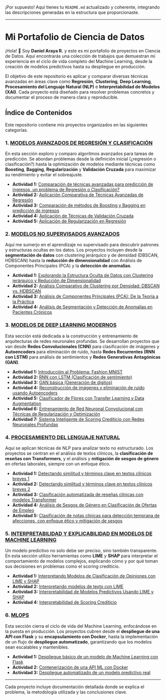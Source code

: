¡Por supuesto\! Aquí tienes tu `README.md` actualizado y coherente, integrando las descripciones generadas en la estructura que proporcionaste.

-----

# Mi Portafolio de Ciencia de Datos

¡Hola\! 👋 Soy **Daniel Araya R.** y este es mi portafolio de proyectos en Ciencia de Datos. Aquí encontrarás una colección de trabajos que demuestran mi experiencia en el ciclo de vida completo del Machine Learning, desde la creación de modelos predictivos hasta su despliegue en producción.

El objetivo de este repositorio es aplicar y comparar diversas técnicas avanzadas en áreas clave como **Regresión**, **Clustering**, **Deep Learning**, **Procesamiento del Lenguaje Natural (NLP)** e **Interpretabilidad de Modelos (XAI)**. Cada proyecto está diseñado para resolver problemas concretos y documentar el proceso de manera clara y reproducible.

## Índice de Contenidos

Este repositorio contiene mis proyectos organizados en las siguientes categorías.

### 1\. [MODELOS AVANZADOS DE REGRESIÓN Y CLASIFICACIÓN](https://www.google.com/search?q=./Modelos_Avanzados_Regresion_Clasificacion/README.md)

En esta sección exploro y comparo algoritmos avanzados para tareas de predicción. Se abordan problemas desde la definición inicial (¿regresión o clasificación?) hasta la optimización de modelos mediante técnicas como **Boosting**, **Bagging**, **Regularización** y **Validación Cruzada** para maximizar su rendimiento y evitar el sobreajuste.

  - **Actividad 1:** [Comparación de técnicas avanzadas para predicción de ingresos, un problema de Regresión o Clasificación?](https://www.google.com/search?q=./Modelos_Avanzados_Regresion_Clasificacion/Actividad_1_Comparacion_Tecnicas_Prediccion/README.md)
  - **Actividad 2:** [Aplicación Comparativa de Técnicas Avanzadas de Regresión](https://www.google.com/search?q=./Modelos_Avanzados_Regresion_Clasificacion/Actividad_2_Comparativa_Regresion/README.md)
  - **Actividad 3:** [Comparación de métodos de Boosting y Bagging en predicción de ingresos](https://www.google.com/search?q=./Modelos_Avanzados_Regresion_Clasificacion/Actividad_3_Boosting_Bagging/README.md)
  - **Actividad 4:** [Aplicación de Técnicas de Validación Cruzada](https://www.google.com/search?q=./Modelos_Avanzados_Regresion_Clasificacion/Actividad_4_Validacion_Cruzada/README.md)
  - **Actividad 5:** [Aplicación de Regularización en Regresión](https://www.google.com/search?q=./Modelos_Avanzados_Regresion_Clasificacion/Actividad_5_Regularizacion/README.md)

### 2\. [MODELOS NO SUPERVISADOS AVANZADOS](https://www.google.com/search?q=./Modelos_No_Supervisados_Avanzados/README.md)

Aquí me sumerjo en el aprendizaje no supervisado para descubrir patrones y estructuras ocultas en los datos. Los proyectos incluyen desde la **segmentación de datos** con clustering jerárquico y de densidad (DBSCAN, HDBSCAN) hasta la **reducción de dimensionalidad** con Análisis de Componentes Principales (PCA) y la **detección de anomalías**.

  - **Actividad 1:** [Explorando la Estructura Oculta de Datos con Clustering jerárquico y Reducción de Dimensionalidad](https://www.google.com/search?q=./Modelos_No_Supervisados_Avanzados/Actividad_1_Clustering_Jerarquico/README.md)
  - **Actividad 2:** [Análisis Comparativo de Clustering por Densidad: DBSCAN vs. HDBSCAN](https://www.google.com/search?q=./Modelos_No_Supervisados_Avanzados/Actividad_2_DBSCAN_HDBSCAN/README.md)
  - **Actividad 3:** [Análisis de Componentes Principales (PCA): De la Teoría a la Práctica](https://www.google.com/search?q=./Modelos_No_Supervisados_Avanzados/Actividad_3_PCA/README.md)
  - **Actividad 4:** [Análisis de Segmentación y Detección de Anomalías en Pacientes Crónicos](https://www.google.com/search?q=./Modelos_No_Supervisados_Avanzados/Actividad_4_Segmentacion_Anomalias/README.md)

### 3\. [MODELOS DE DEEP LEARNING MODERNOS](https://www.google.com/search?q=./Modelos_Deep_Learning_Modernos/README.md)

Esta sección está dedicada a la construcción y entrenamiento de arquitecturas de redes neuronales profundas. Se desarrollan proyectos que van desde **Redes Convolucionales (CNN)** para clasificación de imágenes y **Autoencoders** para eliminación de ruido, hasta **Redes Recurrentes (RNN con LSTM)** para análisis de sentimientos y **Redes Generativas Antagónicas (GAN)**.

  - **Actividad 1:** [Introducción al Problema: Fashion MNIST](https://www.google.com/search?q=./Modelos_Deep_Learning_Modernos/Actividad_1_Fashion_MNIST/README.md)
  - **Actividad 2:** [RNN con LSTM (Clasificación de sentimiento)](https://www.google.com/search?q=./Modelos_Deep_Learning_Modernos/Actividad_2_RNN_LSTM/README.md)
  - **Actividad 3:** [GAN básica (Generación de dígitos)](https://www.google.com/search?q=./Modelos_Deep_Learning_Modernos/Actividad_3_GAN/README.md)
  - **Actividad 4:** [Reconstrucción de imágenes y eliminación de ruido usando Autoencoders](https://www.google.com/search?q=./Modelos_Deep_Learning_Modernos/Actividad_4_Autoencoders/README.md)
  - **Actividad 5:** [Clasificador de Flores con Transfer Learning y Data Augmentation](https://www.google.com/search?q=./Modelos_Deep_Learning_Modernos/Actividad_5_Transfer_Learning/README.md)
  - **Actividad 6:** [Entrenamiento de Red Neuronal Convolucional con Técnicas de Regularización y Optimización](https://www.google.com/search?q=./Modelos_Deep_Learning_Modernos/Actividad_6_CNN_Regularizacion/README.md)
  - **Actividad 7:** [Sistema Inteligente de Scoring Crediticio con Redes Neuronales Profundas](https://www.google.com/search?q=./Modelos_Deep_Learning_Modernos/Actividad_7_Scoring_Crediticio/README.md)

### 4\. [PROCESAMIENTO DEL LENGUAJE NATURAL](https://www.google.com/search?q=./Procesamiento_Lenguaje_Natural/README.md)

Aquí se aplican técnicas de NLP para analizar texto no estructurado. Los proyectos se centran en el análisis de textos clínicos, la **clasificación de reseñas con Transformers**, y el análisis y **mitigación de sesgos de género** en ofertas laborales, siempre con un enfoque ético.

  - **Actividad 1:** [Detectando similitud y términos clave en textos clínicos breves 1](https://www.google.com/search?q=./Procesamiento_Lenguaje_Natural/Actividad_1_Textos_Clinicos_1/README.md)
  - **Actividad 2:** [Detectando similitud y términos clave en textos clínicos breves 2](https://www.google.com/search?q=./Procesamiento_Lenguaje_Natural/Actividad_2_Textos_Clinicos_2/README.md)
  - **Actividad 3:** [Clasificación automatizada de reseñas clínicas con modelos Transformer](https://www.google.com/search?q=./Procesamiento_Lenguaje_Natural/Actividad_3_Transformer/README.md)
  - **Actividad 4:** [Análisis de Sesgos de Género en Clasificación de Ofertas de Empleo](https://www.google.com/search?q=./Procesamiento_Lenguaje_Natural/Actividad_4_Sesgos_Genero/README.md)
  - **Actividad 5:** [Clasificación de notas clínicas para detección temprana de afecciones, con enfoque ético y mitigación de sesgos](https://www.google.com/search?q=./Procesamiento_Lenguaje_Natural/Actividad_5_Notas_Clinicas_Etica/README.md)

### 5\. [INTERPRETABILIDAD Y EXPLICABILIDAD EN MODELOS DE MACHINE LEARNING](https://www.google.com/search?q=./Interpretabilidad_Explicabilidad_ML/README.md)

Un modelo predictivo no solo debe ser preciso, sino también transparente. En esta sección utilizo herramientas como **LIME** y **SHAP** para interpretar el comportamiento de modelos complejos, explicando cómo y por qué toman sus decisiones en problemas como el scoring crediticio.

  - **Actividad 1:** [Interpretando Modelos de Clasificación de Opiniones con LIME y SHAP](https://www.google.com/search?q=./Interpretabilidad_Explicabilidad_ML/Actividad_1_LIME_SHAP_Opiniones/README.md)
  - **Actividad 2:** [Interpretando modelos de texto con LIME](https://www.google.com/search?q=./Interpretabilidad_Explicabilidad_ML/Actividad_2_LIME_Texto/README.md)
  - **Actividad 3:** [Interpretabilidad de Modelos Predictivos Usando LIME y SHAP](https://www.google.com/search?q=./Interpretabilidad_Explicabilidad_ML/Actividad_3_LIME_SHAP_Predictivos/README.md)
  - **Actividad 4:** [Interpretabilidad de Scoring Crediticio](https://www.google.com/search?q=./Interpretabilidad_Explicabilidad_ML/Actividad_4_Scoring_Crediticio/README.md)

### 6\. [MLOPS](https://www.google.com/search?q=./MLOps/README.md)

Esta sección cierra el ciclo de vida del Machine Learning, enfocándose en la puesta en producción. Los proyectos cubren desde el **despliegue de una API con Flask** y su **encapsulamiento con Docker**, hasta la implementación de un flujo de **despliegue automatizado**, garantizando que los modelos sean escalables y mantenibles.

  - **Actividad 1:** [Despliegue básico de un modelo de Machine Learning con Flask](https://www.google.com/search?q=./MLOps/Actividad_1_Flask/README.md)
  - **Actividad 2:** [Contenerización de una API ML con Docker](https://www.google.com/search?q=./MLOps/Actividad_2_Docker/README.md)
  - **Actividad 3:** [Despliegue automatizado de un modelo predictivo real](https://www.google.com/search?q=./MLOps/Actividad_3_Despliegue_Automatizado/README.md)

-----

Cada proyecto incluye documentación detallada donde se explica el problema, la metodología utilizada y las conclusiones clave.
